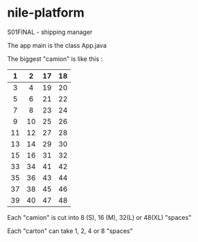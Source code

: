 # nile-platform
S01FINAL - shipping manager


The app main is the class App.java

The biggest "camion" is like this :

1 | 2 | 17 | 18
:-: |:-: | :-: | :-:
3 | 4 | 19 | 20
5 | 6 | 21 | 22
7 | 8 | 23 | 24
9 | 10 | 25 | 26
11 | 12 | 27 | 28
13 | 14 | 29 | 30
15 | 16 | 31 | 32
33 | 34 | 41 | 42
35 | 36 | 43 | 44
37 | 38 | 45 | 46
39 | 40 | 47 | 48

Each "camion" is cut into 8 (S), 16 (M), 32(L) or 48(XL) "spaces"

Each "carton" can take 1, 2, 4 or 8 "spaces"
